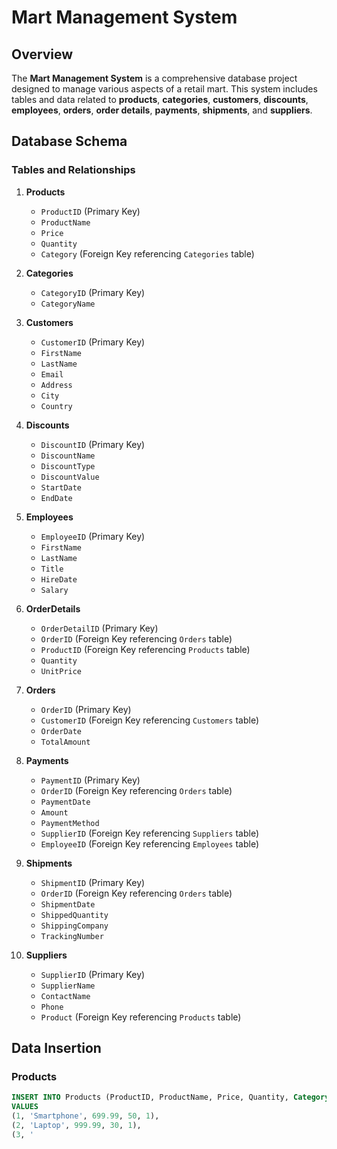 # Mart Management System

## Overview

The **Mart Management System** is a comprehensive database project designed to manage various aspects of a retail mart. This system includes tables and data related to **products**, **categories**, **customers**, **discounts**, **employees**, **orders**, **order details**, **payments**, **shipments**, and **suppliers**.

## Database Schema

### Tables and Relationships

1. **Products**
    - `ProductID` (Primary Key)
    - `ProductName`
    - `Price`
    - `Quantity`
    - `Category` (Foreign Key referencing `Categories` table)

2. **Categories**
    - `CategoryID` (Primary Key)
    - `CategoryName`

3. **Customers**
    - `CustomerID` (Primary Key)
    - `FirstName`
    - `LastName`
    - `Email`
    - `Address`
    - `City`
    - `Country`

4. **Discounts**
    - `DiscountID` (Primary Key)
    - `DiscountName`
    - `DiscountType`
    - `DiscountValue`
    - `StartDate`
    - `EndDate`

5. **Employees**
    - `EmployeeID` (Primary Key)
    - `FirstName`
    - `LastName`
    - `Title`
    - `HireDate`
    - `Salary`

6. **OrderDetails**
    - `OrderDetailID` (Primary Key)
    - `OrderID` (Foreign Key referencing `Orders` table)
    - `ProductID` (Foreign Key referencing `Products` table)
    - `Quantity`
    - `UnitPrice`

7. **Orders**
    - `OrderID` (Primary Key)
    - `CustomerID` (Foreign Key referencing `Customers` table)
    - `OrderDate`
    - `TotalAmount`

8. **Payments**
    - `PaymentID` (Primary Key)
    - `OrderID` (Foreign Key referencing `Orders` table)
    - `PaymentDate`
    - `Amount`
    - `PaymentMethod`
    - `SupplierID` (Foreign Key referencing `Suppliers` table)
    - `EmployeeID` (Foreign Key referencing `Employees` table)

9. **Shipments**
    - `ShipmentID` (Primary Key)
    - `OrderID` (Foreign Key referencing `Orders` table)
    - `ShipmentDate`
    - `ShippedQuantity`
    - `ShippingCompany`
    - `TrackingNumber`

10. **Suppliers**
    - `SupplierID` (Primary Key)
    - `SupplierName`
    - `ContactName`
    - `Phone`
    - `Product` (Foreign Key referencing `Products` table)

## Data Insertion

### Products
```sql
INSERT INTO Products (ProductID, ProductName, Price, Quantity, Category)
VALUES
(1, 'Smartphone', 699.99, 50, 1),
(2, 'Laptop', 999.99, 30, 1),
(3, '
